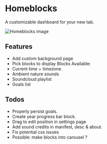 
# Homeblocks
A customizable dashboard for your new tab.

![Homeblocks image](./public/homeblocks)

## Features 
- Add custom background page
- Pick blocks to display
Blocks Available:
- Current time + timezone.
- Ambient nature sounds
- Soundcloud playlist
- Goals list


## Todos
- Properly persist goals.
- Create year progress bar block.
- Drag to edit position in settings page
- Add sound credits in manifest, desc & about.
- Fix potential css issues
- Possible: make blocks into carousel ?